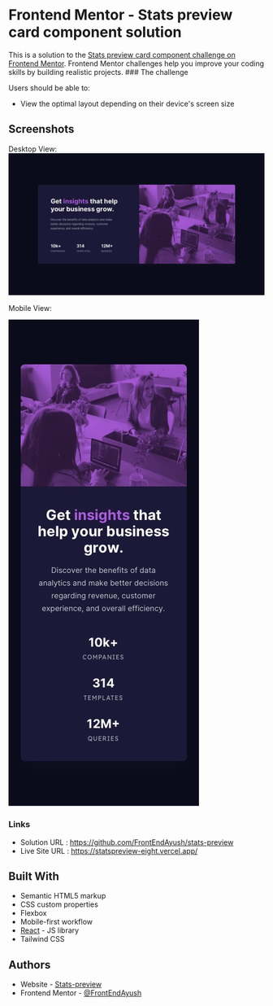 # Frontend Mentor - Stats preview card component solution

This is a solution to the [Stats preview card component challenge on Frontend Mentor](https://www.frontendmentor.io/challenges/stats-preview-card-component-8JqbgoU62). Frontend Mentor challenges help you improve your coding skills by building realistic projects. ### The challenge

Users should be able to:

- View the optimal layout depending on their device's screen size
## Screenshots

Desktop View:
![Desktopp View](https://raw.githubusercontent.com/FrontEndAyush/stats-preview/main/public/design/desktop-design.jpg)

Mobile View:

![Mobile View](https://raw.githubusercontent.com/FrontEndAyush/stats-preview/main/public/design/mobile-design.jpg)




### Links

- Solution URL : https://github.com/FrontEndAyush/stats-preview
- Live Site URL : https://statspreview-eight.vercel.app/
## Built With

- Semantic HTML5 markup
- CSS custom properties
- Flexbox
- Mobile-first workflow
- [React](https://reactjs.org/) - JS library
- Tailwind CSS 
## Authors

- Website - [Stats-preview](hhttps://statspreview-eight.vercel.app/)
- Frontend Mentor - [@FrontEndAyush](https://www.frontendmentor.io/profile/FrontEndAyush)
